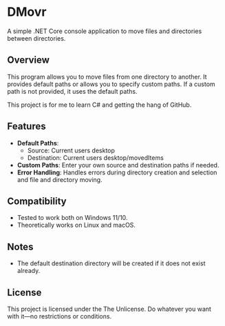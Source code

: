 # DMovr

A simple .NET Core console application to move files and directories between directories.

## Overview

This program allows you to move files from one directory to another. It provides default paths or allows you to specify custom paths. If a custom path is not provided, it uses the default paths.  

This project is for me to learn C# and getting the hang of GitHub.

## Features

-   **Default Paths**:
    -   Source: Current users desktop
    -   Destination: Current users desktop/movedItems
-   **Custom Paths**: Enter your own source and destination paths if needed.
-   **Error Handling**: Handles errors during directory creation and selection and file and directory moving.

## Compatibility

- Tested to work both on Windows 11/10.
- Theoretically works on Linux and macOS.

## Notes
-   The default destination directory will be created if it does not exist already.

## License

This project is licensed under the The Unlicense. Do whatever you want with it—no restrictions or conditions.
